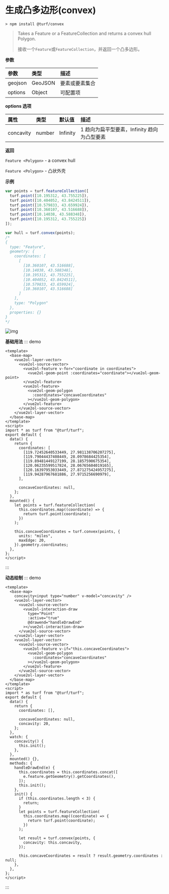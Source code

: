 # 生成凸多边形(convex)

```
> npm install @turf/convex
```

> Takes a Feature or a FeatureCollection and returns a convex hull Polygon.
>
> 接收一个`Feature`或`FeatureCollection`，并返回一个凸多边形。

**参数**

| 参数    | 类型    | 描述           |
| :------ | :------ | :------------- |
| geojson | GeoJSON | 要素或要素集合 |
| options | Object  | 可配置项       |

**options 选项**

| 属性      | 类型   | 默认值   | 描述                                        |
| :-------- | :----- | :------- | :------------------------------------------ |
| concavity | number | Infinity | 1 趋向为扁平型要素，Infinity 趋向为凸型要素 |

**返回**

`Feature <Polygon>` - a convex hull

`Feature <Polygon>` - 凸状外壳

**示例**

```js
var points = turf.featureCollection([
  turf.point([10.195312, 43.755225]),
  turf.point([10.404052, 43.8424511]),
  turf.point([10.579833, 43.659924]),
  turf.point([10.360107, 43.516688]),
  turf.point([10.14038, 43.588348]),
  turf.point([10.195312, 43.755225])
]);

var hull = turf.convex(points);
/*
{
  type: "Feature",
  geometry: {
    coordinates: [
      [
        [10.360107, 43.516688],
        [10.14038, 43.588348],
        [10.195312, 43.755225],
        [10.404052, 43.8424511],
        [10.579833, 43.659924],
        [10.360107, 43.516688]
      ]
    ],
    type: "Polygon"
  },
  properties: {}
}
*/
```

![img](https://pzy-images.oss-cn-hangzhou.aliyuncs.com/img/convex.e13d31f8.webp)

**基础用法**
::: demo

```vue
<template>
  <base-map>
    <vue2ol-layer-vector>
      <vue2ol-source-vector>
        <vue2ol-feature v-for="coordinate in coordinates">
          <vue2ol-geom-point :coordinates="coordinate"></vue2ol-geom-point>
        </vue2ol-feature>
        <vue2ol-feature>
          <vue2ol-geom-polygon
            :coordinates="concaveCoordinates"
          ></vue2ol-geom-polygon>
        </vue2ol-feature>
      </vue2ol-source-vector>
    </vue2ol-layer-vector>
  </base-map>
</template>
<script>
import * as turf from "@turf/turf";
export default {
  data() {
    return {
      coordinates: [
        [119.72452640533449, 27.981138706207275],
        [119.79044437408449, 28.0978684425354],
        [119.89481449127199, 28.1857590675354],
        [120.06235599517824, 28.06765604019165],
        [120.16397953033449, 27.871275424957275],
        [119.94287967681886, 27.9715256690979],
      ],

      concaveCoordinates: null,
    };
  },
  mounted() {
    let points = turf.featureCollection(
      this.coordinates.map((coordinate) => {
        return turf.point(coordinate);
      })
    );

    this.concaveCoordinates = turf.convex(points, {
      units: "miles",
      maxEdge: 20,
    }).geometry.coordinates;
  },
};
</script>
```

:::

**动态绘制**
::: demo

```vue
<template>
  <base-map>
    concavity<input type="number" v-model="concavity" />
    <vue2ol-layer-vector>
      <vue2ol-source-vector>
        <vue2ol-interaction-draw
          type="Point"
          :active="true"
          @drawend="handleDrawEnd"
        ></vue2ol-interaction-draw>
      </vue2ol-source-vector>
    </vue2ol-layer-vector>
    <vue2ol-layer-vector>
      <vue2ol-source-vector>
        <vue2ol-feature v-if="this.concaveCoordinates">
          <vue2ol-geom-polygon
            :coordinates="concaveCoordinates"
          ></vue2ol-geom-polygon>
        </vue2ol-feature>
      </vue2ol-source-vector>
    </vue2ol-layer-vector>
  </base-map>
</template>
<script>
import * as turf from "@turf/turf";
export default {
  data() {
    return {
      coordinates: [],

      concaveCoordinates: null,
      concavity: 20,
    };
  },
  watch: {
    concavity() {
      this.init();
    },
  },
  mounted() {},
  methods: {
    handleDrawEnd(e) {
      this.coordinates = this.coordinates.concat([
        e.feature.getGeometry().getCoordinates(),
      ]);
      this.init();
    },
    init() {
      if (this.coordinates.length < 3) {
        return;
      }
      let points = turf.featureCollection(
        this.coordinates.map((coordinate) => {
          return turf.point(coordinate);
        })
      );

      let result = turf.convex(points, {
        concavity: this.concavity,
      });

      this.concaveCoordinates = result ? result.geometry.coordinates : null;
    },
  },
};
</script>
```

:::
